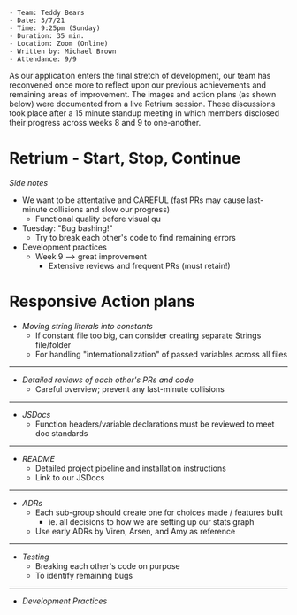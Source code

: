 ```
- Team: Teddy Bears
- Date: 3/7/21
- Time: 9:25pm (Sunday)
- Duration: 35 min.
- Location: Zoom (Online)
- Written by: Michael Brown
- Attendance: 9/9
```

As our application enters the final stretch of development, our team has reconvened once more to reflect upon our previous achievements and remaining areas of improvement. The images and action plans (as shown below) were documented from a live Retrium session. These discussions took place after a 15 minute standup meeting in which members disclosed their progress across weeks 8 and 9 to one-another.

# Retrium - Start, Stop, Continue

<FIT IN IMAGES OF RETROSPECTIVE MEETING HERE>

*Side notes*
- We want to be attentative and CAREFUL (fast PRs may cause last-minute collisions and slow our progress)
  - Functional quality before visual qu
- Tuesday: "Bug bashing!"
  - Try to break each other's code to find remaining errors
- Development practices
  - Week 9 --> great improvement
    - Extensive reviews and frequent PRs (must retain!)


# Responsive Action plans

<LINK TO ACTION ITEMS HERE>

- *Moving string literals into constants*
  - If constant file too big, can consider creating separate Strings file/folder
  - For handling "internationalization" of passed variables across all files
-------
- *Detailed reviews of each other's PRs and code*
  - Careful overview; prevent any last-minute collisions
-------
- *JSDocs*
  - Function headers/variable declarations must be reviewed to meet doc standards
-------
- *README*
  - Detailed project pipeline and installation instructions
  - Link to our JSDocs
-------
- *ADRs*
  - Each sub-group should create one for choices made / features built
    - ie. all decisions to how we are setting up our stats graph
  - Use early ADRs by Viren, Arsen, and Amy as reference
-------
- *Testing*
  - Breaking each other's code on purpose
  - To identify remaining bugs
-------
- *Development Practices*

